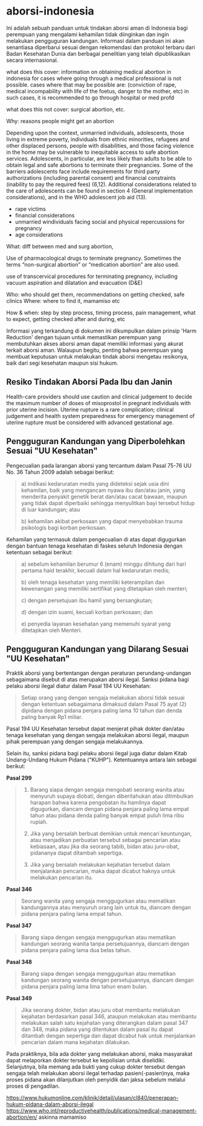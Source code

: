 # aborsi-indonesia

Ini adalah sebuah panduan untuk tindakan aborsi aman di Indonesia bagi perempuan yang mengalami kehamilan tidak diinginkan dan ingin melakukan pengguguran kandungan. Informasi dalam panduan ini akan senantiasa diperbarui sesuai dengan rekomendasi dan protokol terbaru dari Badan Kesehatan Dunia dan berbagai penelitian yang telah dipublikasikan secara internasional.

what does this cover: information on obtaining medical abortion in indonesia for cases where going through a medical professional is not possible. cases where that may be possible are: (conviction of rape, medical incompability with life of the  foetus, danger to the mother, etc) in such  cases, it is recommended to go through hospital or med profd

what does this not cover: surgical abortion, etc.

Why: reasons people might get an abortion

Depending upon the context, unmarried individuals, adolescents,
those living in extreme poverty, individuals from ethnic minorities,
refugees and other displaced persons, people with disabilities, and
those facing violence in the home may be vulnerable to inequitable
access to safe abortion services. Adolescents, in particular, are less
likely than adults to be able to obtain legal and safe abortions
to terminate their pregnancies. Some of the barriers adolescents
face include requirements for third party authorizations (including
parental consent) and financial constraints (inability to pay the
required fees) (6,12). Additional considerations related to the care
of adolescents can be found in section 4 (General implementation
considerations), and in the WHO adolescent job aid (13).
- rape victims
- financial considerations
- unmarried windividuals facing social and physical repercussions for pregnancy
- age considerations

What: diff between med and surg abortion, 

Use of pharmacological drugs to terminate
pregnancy. Sometimes the terms “non-surgical abortion” or “medication abortion” are also used. 

use of transcervical procedures for terminating
pregnancy, including vacuum aspiration and dilatation and evacuation (D&E)


Who: who  should get them, recommendations  on getting checked, safe clinics
Where: where to find it, mamamiso etc

How  & when: step by step process, timing
process, pain management, what to expect, getting checked after and during, etc


Informasi yang terkandung di dokumen ini dikumpulkan dalam prinsip 'Harm Reduction' dengan tujuan untuk memastikan perempuan yang membutuhkan akses aborsi aman dapat memiliki informasi yang akurat terkait aborsi aman. Walaupun begitu, penting bahwa perempuan yang membuat keputusan untuk melakukan tindak aborsi mengetau resikonya, baik dari segi kesehatan maupun sisi hukum. 

## Resiko Tindakan Aborsi Pada Ibu dan Janin

Health-care providers should use caution and clinical judgement
to decide the maximum number of doses of misoprostol in pregnant individuals with prior uterine incision. Uterine rupture is a
rare complication; clinical judgement and health system preparedness for emergency management of uterine rupture must be
considered with advanced gestational age.

## Pengguguran Kandungan yang Diperbolehkan Sesuai "UU Kesehatan"
 
Pengecualian pada larangan aborsi yang tercantum dalam Pasal 75-76 UU No. 36 Tahun 2009 adalah sebagai berikut:

> a) indikasi kedaruratan medis yang dideteksi sejak usia dini kehamilan, baik yang mengancam nyawa ibu dan/atau janin, yang menderita penyakit genetik berat dan/atau cacat bawaan, maupun yang tidak dapat diperbaiki sehingga menyulitkan bayi tersebut hidup di luar kandungan; atau  
> 
> b) kehamilan akibat perkosaan yang dapat menyebabkan trauma psikologis bagi korban perkosaan.

Kehamilan yang termasuk dalam pengecualian di atas dapat digugurkan dengan bantuan tenaga kesehatan di faskes seluruh Indonesia dengan ketentuan sebagai berikut:

> a) sebelum kehamilan berumur 6 (enam) minggu dihitung dari hari pertama haid terakhir, kecuali dalam hal kedaruratan medis;
>
> b) oleh tenaga kesehatan yang memiliki keterampilan dan kewenangan yang memiliki sertifikat yang ditetapkan oleh menteri;
>
> c) dengan persetujuan ibu hamil yang bersangkutan;
>
> d) dengan izin suami, kecuali korban perkosaan; dan
> 
> e) penyedia layanan kesehatan yang memenuhi syarat yang ditetapkan oleh Menteri.

## Pengguguran Kandungan yang Dilarang Sesuai "UU Kesehatan"

Praktik aborsi yang bertentangan dengan peraturan perundang-undangan sebagaimana disebut di atas merupakan aborsi ilegal. Sanksi pidana bagi pelaku aborsi ilegal diatur dalam Pasal 194 UU Kesehatan:

> Setiap orang yang dengan sengaja melakukan aborsi tidak sesuai dengan ketentuan sebagaimana dimaksud dalam Pasal 75 ayat (2) dipidana dengan pidana penjara paling lama 10 tahun dan denda paling banyak Rp1 miliar.

Pasal 194 UU Kesehatan tersebut dapat menjerat pihak dokter dan/atau tenaga kesehatan yang dengan sengaja melakukan aborsi ilegal, maupun pihak perempuan yang dengan sengaja melakukannya.

Selain itu, sanksi pidana bagi pelaku aborsi ilegal juga diatur dalam Kitab Undang-Undang Hukum Pidana ("KUHP"). Ketentuannya antara lain sebagai berikut:
 

**Pasal 299**

> 1) Barang siapa dengan sengaja mengobati seorang wanita atau menyuruh supaya diobati, dengan diberitahukan atau ditimbulkan harapan bahwa karena pengobatan itu hamilnya dapat digugurkan, diancam dengan pidana penjara paling lama empat tahun atau pidana denda paling banyak empat puluh lima ribu rupiah.
>
> 2) Jika yang bersalah berbuat demikian untuk mencari keuntungan, atau menjadikan perbuatan tersebut sebagai pencarian atau kebiasaan, atau jika dia seorang tabib, bidan atau juru-obat, pidananya dapat ditambah sepertiga.
>
> 3) Jika yang bersalah melakukan kejahatan tersebut dalam menjalankan pencarian, maka dapat dicabut haknya untuk melakukan pencarian itu.

 

**Pasal 346**

> Seorang wanita yang sengaja menggugurkan atau mematikan kandungannya atau menyuruh orang lain untuk itu, diancam dengan pidana penjara paling lama empat tahun.

 

**Pasal 347**

> Barang siapa dengan sengaja menggugurkan atau mematikan kandungan seorang wanita tanpa persetujuannya, diancam dengan pidana penjara paling lama dua belas tahun.

 

**Pasal 348**

> Barang siapa dengan sengaja menggugurkan atau mematikan kandungan seorang wanita dengan persetujuannya, diancam dengan pidana penjara paling lama lima tahun enam bulan.

 

**Pasal 349**

> Jika seorang dokter, bidan atau juru obat membantu melakukan kejahatan berdasarkan pasal 346, ataupun melakukan atau membantu melakukan salah satu kejahatan yang diterangkan dalam pasal 347 dan 348, maka pidana yang ditentukan dalam pasal itu dapat ditambah dengan sepertiga dan dapat dicabut hak untuk menjalankan pencarian dalam mana kejahatan dilakukan.

Pada praktiknya, bila ada dokter yang melakukan aborsi, maka masyarakat dapat melaporkan dokter tersebut ke kepolisian untuk diselidiki. Selanjutnya, bila memang ada bukti yang cukup dokter tersebut dengan sengaja telah melakukan aborsi ilegal terhadap pasien(-pasien)nya, maka proses pidana akan dilanjutkan oleh penyidik dan jaksa sebelum melalui proses di pengadilan.


https://www.hukumonline.com/klinik/detail/ulasan/cl840/penerapan-hukum-pidana-dalam-aborsi-ilegal
https://www.who.int/reproductivehealth/publications/medical-management-abortion/en/
askinna
mamamiso
